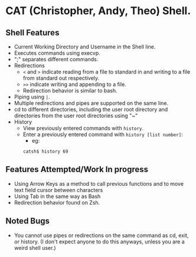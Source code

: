 # CAT (Christopher, Andy, Theo) Shell.

## Shell Features
- Current Working Directory and Username in the Shell line.
- Executes commands using execvp.
- ";" separates different commands.
- Redirections
    - `<` and `>` indicate reading from a file to standard in and writing to a file from standard out respectively.
    - `>>` indicate writing and appending to a file.
    - Redirection behavior is similar to bash.
- Piping using `|`.
- Multiple redirections and pipes are supported on the same line.
- cd to different directories, including the user root directory and directories from the user root directories using "~"
- History
    - View previously entered commands with `history`.
    - Enter a previously entered command with `history [list number]`:
        - eg: 
        ``` 
        catsh$ history 69
        ```

## Features Attempted/Work In progress
- Using Arrow Keys as a method to call previous functions and to move text field cursor between characters
- Using Tab in the same way as Bash
- Redirection behavior found on Zsh.

## Noted Bugs
- You cannot use pipes or redirections on the same command as cd, exit, or history. (I don't expect anyone to do this anyways, unless you are a weird shell user.)